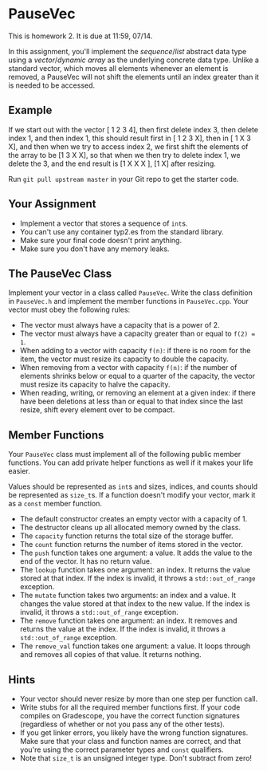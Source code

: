 # PauseVec

This is homework 2. It is due at 11:59, 07/14.

In this assignment, you'll implement the _sequence_/_list_ abstract data type using a
_vector_/_dynamic array_ as the underlying concrete data type. Unlike a standard vector,
which moves all elements whenever an element is removed, a PauseVec will not shift the elements
until an index greater than it is needed to be accessed.

## Example

If we start out with the vector \[ 1 2 3 4\], then first delete index 3, then delete index 1, and then index 1,
this should result first in \[ 1 2 3 X\], then in \[ 1 X 3 X\], and then when we try to access index 2, we first shift the elements of the array to be \[1 3 X X\], so that when we then try to delete index 1, we delete the 3, and the end result is \[1 X X X \], \[1 X\] after resizing.

Run `git pull upstream master` in your Git repo to get the starter code.

## Your Assignment

- Implement a vector that stores a sequence of `int`s.
- You can't use any container typ2.es from the standard library.
- Make sure your final code doesn't print anything.
- Make sure you don't have any memory leaks.

## The PauseVec Class

Implement your vector in a class called `PauseVec`. Write the class definition in
`PauseVec.h` and implement the member functions in `PauseVec.cpp`. Your vector must
obey the following rules:

- The vector must always have a capacity that is a power of 2.
- The vector must always have a capacity greater than or equal to `f(2) = 1`.
- When adding to a vector with capacity `f(n)`: if there is no room for the
  item, the vector must resize its capacity to double the capacity.
- When removing from a vector with capacity `f(n)`: if the number of elements shrinks
  below or equal to a quarter of the capacity, the vector must resize its capacity to halve the capacity.
- When reading, writing, or removing an element at a given index: if there have been deletions
  at less than or equal to that index since the last resize, shift every element over to be compact.

## Member Functions

Your `PauseVec` class must implement all of the following public member functions.
You can add private helper functions as well if it makes your life easier.

Values should be represented as `int`s and sizes, indices, and counts should be
represented as `size_t`s. If a function doesn't modify your vector, mark it as a
`const` member function.

- The default constructor creates an empty vector with a capacity of 1.
- The destructor cleans up all allocated memory owned by the class.
- The `capacity` function returns the total size of the storage buffer.
- The `count` function returns the number of items stored in the vector.
- The `push` function takes one argument: a value.
  It adds the value to the end of the vector. It has no return value.
- The `lookup` function takes one argument: an index. It returns the value
  stored at that index. If the index is invalid, it throws a `std::out_of_range`
  exception.
- The `mutate` function takes two arguments: an index and a value. It changes the value
  stored at that index to the new value. If the index is invalid,
  it throws a `std::out_of_range` exception.
- The `remove` function takes one argument: an index. It removes and returns
  the value at the index. If the index is invalid, it throws a `std::out_of_range`
  exception.
- The `remove_val` function takes one argument: a value.
  It loops through and removes all copies of that value. It returns nothing.

## Hints

- Your vector should never resize by more than one step per function call.
- Write stubs for all the required member functions first. If your code compiles
  on Gradescope, you have the correct function signatures (regardless of whether
  or not you pass any of the other tests).
- If you get linker errors, you likely have the wrong function signatures. Make
  sure that your class and function names are correct, and that you're using the
  correct parameter types and `const` qualifiers.
- Note that `size_t` is an unsigned integer type. Don't subtract from zero!
